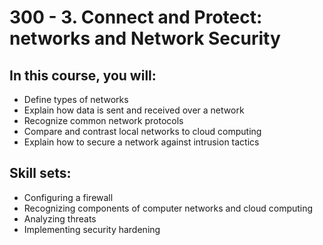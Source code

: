 # 300 - 3. Connect and Protect: networks and Network Security

## In this course, you will:
- Define types of networks
- Explain how data is sent and received over a network
- Recognize common network protocols
- Compare and contrast local networks to cloud computing
- Explain how to secure a network against intrusion tactics

## Skill sets:
- Configuring a firewall
- Recognizing components of computer networks and cloud computing
- Analyzing threats
- Implementing security hardening
